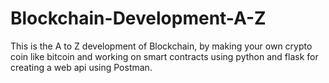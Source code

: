 # Blockchain-Development-A-Z
This is the A to Z development of Blockchain, by making  your own crypto coin like bitcoin and working on smart contracts using python and flask for creating a web api using Postman.
